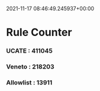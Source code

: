 2021-11-17 08:46:49.245937+00:00
# Rule Counter 
 ### UCATE : 411045

 ### Veneto : 218203

 ### Allowlist : 13911